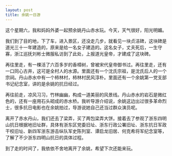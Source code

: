```yaml
---
layout: post
title: 余姚一日游
---
```



这个星期六，我和妈妈外婆一起预余姚丹山赤水玩。今天，天气很好，阳光明媚。

我们到了目的地，下了车，进入景区，还没走几步，就看见一块贞洁碑，这块碑是道光三十一年建造的，原来是给一名女子建造的。这名女子，丈夫死后，一生守寡，浙江巡抚刘彬士微服私访到了此处，上报道光皇帝，才建成了这块碑。

再往里走，有一棵活了六百多岁的香樟树，曾被宋代皇帝御书过。再往里走，还有一口同心古井，这可是全村人的水源。里面还有一个沈氏宗祖，是沈氏后人的一个宗祠。丹山赤水中有一个柿林村，柿林村民风淳朴。里面还有一个余姚第一党支部书记纪念室，讲的是余姚的抗日经过。

再往前走，凉风习习，竹林幽幽，构成一道美丽的风景线。丹山赤水的岩石是微红色的，还有一座用石头砌成的赤水桥。我听导游介绍说，余姚这边出过很多革命烈士，很多抗日电影也在余姚拍过，导游说她自己还当过群众演员呢。

离开了赤水丹山，我们还去了梁弄，买了两包梁弄大饼。接着去了参观了浙东四明山抗日根据地旧址群，具体有浙东区党委旧址、浙东行政公署旧址、浙东抗日军政干校旧址、新四军浙东游击纵队军史陈列室、谭启龙旧居、何克希将军纪念室等，了解了不少浙东四明山抗日的具体过程。

到了走的时间了，我依依不舍地离开了余姚，希望下次还能来玩。
